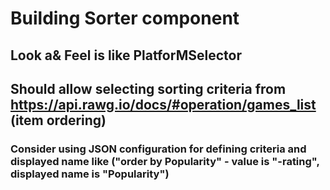 # Building Sorter component
## Look a& Feel is like PlatforMSelector
## Should allow selecting sorting criteria from https://api.rawg.io/docs/#operation/games_list (item ordering)
### Consider using JSON configuration for defining criteria and displayed name like ("order by Popularity" - value is "-rating", displayed name is "Popularity")

